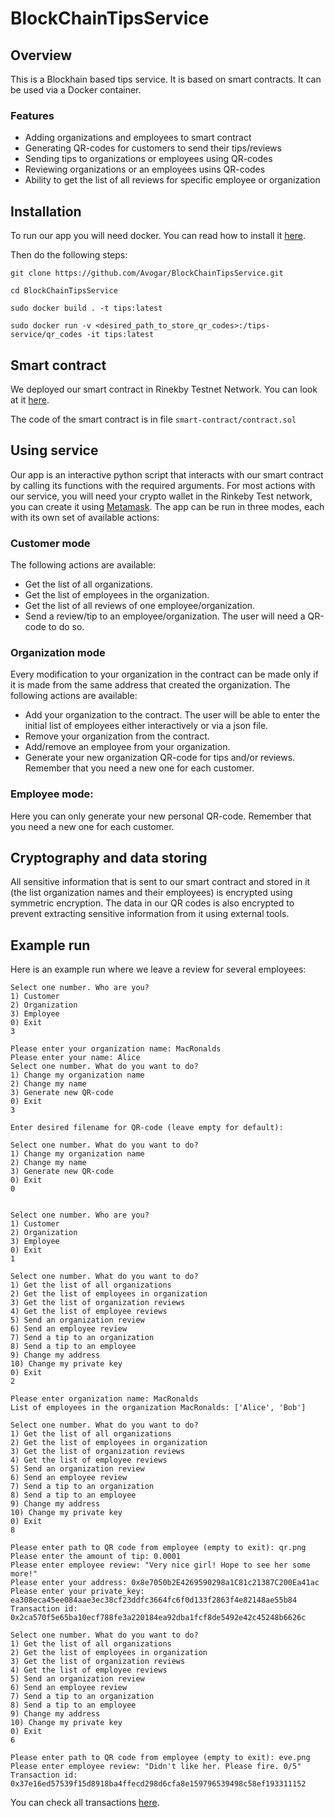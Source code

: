 # BlockChainTipsService

## Overview

This is a Blockhain based tips service. It is based on smart contracts. It can be used via a Docker container.

### Features

- Adding organizations and employees to smart contract
- Generating QR-codes for customers to send their tips/reviews
- Sending tips to organizations or employees using QR-codes
- Reviewing organizations or an employees usins QR-codes
- Ability to get the list of all reviews for specific employee or organization

## Installation

To run our app you will need docker. You can read how to install it [here](https://docs.docker.com/engine/install). 

Then do the following steps:

```
git clone https://github.com/Avogar/BlockChainTipsService.git

cd BlockChainTipsService

sudo docker build . -t tips:latest

sudo docker run -v <desired_path_to_store_qr_codes>:/tips-service/qr_codes -it tips:latest
```

## Smart contract

We deployed our smart contract in Rinekby Testnet Network. You can look at it [here](https://rinkeby.etherscan.io/search?f=0&q=0x973cFFcBd1c941A0d6341A4528bD635351e2dF5f).

The code of the smart contract is in file `smart-contract/contract.sol`

## Using service

Our app is an interactive python script that interacts with our smart contract by calling its functions with the required arguments. For most actions with our service, you will need your crypto wallet in the Rinkeby Test network, you can create it using [Metamask](https://metamask.io/). The app can be run in three modes, each with its own set of available actions:

### Customer mode
The following actions are available:
- Get the list of all organizations.
- Get the list of employees in the organization.
- Get the list of all reviews of one employee/organization.
- Send a review/tip to an employee/organization. The user will need a QR-code to do so.

### Organization mode
Every modification to your organization in the contract can be made only if it is made from the same address that created the organization. The following actions are available:
- Add your organization to the contract. The user will be able to enter the initial list of employees either interactively or via a json file.
- Remove your organization from the contract.
- Add/remove an employee from your organization.
- Generate your new organization QR-code for tips and/or reviews. Remember that you need a new one for each customer.

### Employee mode:
Here you can only generate your new personal QR-code.  Remember that you need a new one for each customer.

## Cryptography and data storing

All sensitive information that is sent to our smart contract and stored in it (the list organization names and their employees) is encrypted using symmetric encryption. The data in our QR codes is also encrypted to prevent extracting sensitive information from it using external tools.

## Example run
Here is an example run where we leave a review for several employees:
```   
Select one number. Who are you?
1) Customer
2) Organization
3) Employee
0) Exit
3
 
Please enter your organization name: MacRonalds
Please enter your name: Alice
Select one number. What do you want to do?
1) Change my organization name
2) Change my name
3) Generate new QR-code
0) Exit
3
 
Enter desired filename for QR-code (leave empty for default):
 
Select one number. What do you want to do?
1) Change my organization name
2) Change my name
3) Generate new QR-code
0) Exit
0
 
 
Select one number. Who are you?
1) Customer
2) Organization
3) Employee
0) Exit
1
 
Select one number. What do you want to do?
1) Get the list of all organizations
2) Get the list of employees in organization
3) Get the list of organization reviews
4) Get the list of employee reviews
5) Send an organization review
6) Send an employee review
7) Send a tip to an organization
8) Send a tip to an employee
9) Change my address
10) Change my private key
0) Exit
2
 
Please enter organization name: MacRonalds
List of employees in the organization MacRonalds: ['Alice', 'Bob']
 
Select one number. What do you want to do?
1) Get the list of all organizations
2) Get the list of employees in organization
3) Get the list of organization reviews
4) Get the list of employee reviews
5) Send an organization review
6) Send an employee review
7) Send a tip to an organization
8) Send a tip to an employee
9) Change my address
10) Change my private key
0) Exit
8
 
Please enter path to QR code from employee (empty to exit): qr.png
Please enter the amount of tip: 0.0001
Please enter employee review: "Very nice girl! Hope to see her some more!"
Please enter your address: 0x8e7050b2E4269590298a1C81c21387C200Ea41ac
Please enter your private_key: ea308eca45ee084aae3ec38cf23ddfc3664fc6f0d133f2863f4e82148ae55b84
Transaction id:  0x2ca570f5e65ba10ecf788fe3a220184ea92dba1fcf8de5492e42c45248b6626c
 
Select one number. What do you want to do?
1) Get the list of all organizations
2) Get the list of employees in organization
3) Get the list of organization reviews
4) Get the list of employee reviews
5) Send an organization review
6) Send an employee review
7) Send a tip to an organization
8) Send a tip to an employee
9) Change my address
10) Change my private key
0) Exit
6
 
Please enter path to QR code from employee (empty to exit): eve.png
Please enter employee review: "Didn't like her. Please fire. 0/5"
Transaction id:  0x37e16ed57539f15d8918ba4ffecd298d6cfa8e159796539498c58ef193311152
```

You can check all transactions [here](https://rinkeby.etherscan.io/).
